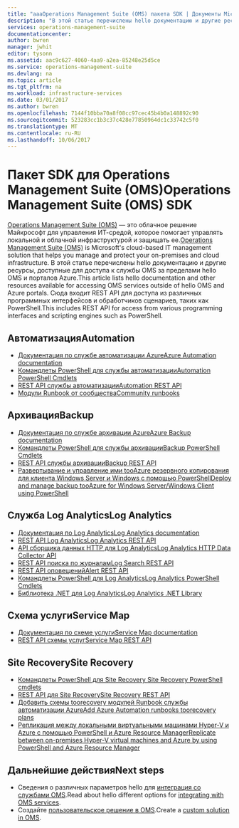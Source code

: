 ```yaml
---
title: "aaaOperations Management Suite (OMS) пакета SDK | Документы Microsoft"
description: "В этой статье перечислены hello документацию и другие ресурсы, доступные для доступа к службы OMS за пределами hello OMS и порталов Azure.  Сюда входит REST API для доступа из различных программных интерфейсов и обработчиков сценариев, таких как PowerShell."
services: operations-management-suite
documentationcenter: 
author: bwren
manager: jwhit
editor: tysonn
ms.assetid: aac9c627-4060-4aa9-a2ea-85248e25d5ce
ms.service: operations-management-suite
ms.devlang: na
ms.topic: article
ms.tgt_pltfrm: na
ms.workload: infrastructure-services
ms.date: 03/01/2017
ms.author: bwren
ms.openlocfilehash: 7144f10bba70a8f08cc97cec45b4b0a148892c90
ms.sourcegitcommit: 523283cc1b3c37c428e77850964dc1c33742c5f0
ms.translationtype: MT
ms.contentlocale: ru-RU
ms.lasthandoff: 10/06/2017
---
```

# <a name="operations-management-suite-oms-sdk"></a><span data-ttu-id="aa21b-104">Пакет SDK для Operations Management Suite (OMS)</span><span class="sxs-lookup"><span data-stu-id="aa21b-104">Operations Management Suite (OMS) SDK</span></span>
<span data-ttu-id="aa21b-105">[Operations Management Suite (OMS)](operations-management-suite-overview.md) — это облачное решение Майкрософт для управления ИТ-средой, которое помогает управлять локальной и облачной инфраструктурой и защищать ее.</span><span class="sxs-lookup"><span data-stu-id="aa21b-105">[Operations Management Suite (OMS)](operations-management-suite-overview.md) is Microsoft's cloud-based IT management solution that helps you manage and protect your on-premises and cloud infrastructure.</span></span>  <span data-ttu-id="aa21b-106">В этой статье перечислены hello документацию и другие ресурсы, доступные для доступа к службы OMS за пределами hello OMS и порталов Azure.</span><span class="sxs-lookup"><span data-stu-id="aa21b-106">This article lists hello documentation and other resources available for accessing OMS services outside of hello OMS and Azure portals.</span></span>  <span data-ttu-id="aa21b-107">Сюда входит REST API для доступа из различных программных интерфейсов и обработчиков сценариев, таких как PowerShell.</span><span class="sxs-lookup"><span data-stu-id="aa21b-107">This includes REST API for access from various programming interfaces and scripting engines such as PowerShell.</span></span> 

## <a name="automation"></a><span data-ttu-id="aa21b-108">Автоматизация</span><span class="sxs-lookup"><span data-stu-id="aa21b-108">Automation</span></span>
* [<span data-ttu-id="aa21b-109">Документация по службе автоматизации Azure</span><span class="sxs-lookup"><span data-stu-id="aa21b-109">Azure Automation documentation</span></span>](http://azure.microsoft.com/documentation/services/automation)
* [<span data-ttu-id="aa21b-110">Командлеты PowerShell для службы автоматизации</span><span class="sxs-lookup"><span data-stu-id="aa21b-110">Automation PowerShell Cmdlets</span></span>](http://msdn.microsoft.com/library/dn690262.aspx)
* [<span data-ttu-id="aa21b-111">REST API службы автоматизации</span><span class="sxs-lookup"><span data-stu-id="aa21b-111">Automation REST API</span></span>](http://msdn.microsoft.com/library/mt662285.aspx)
* [<span data-ttu-id="aa21b-112">Модули Runbook от сообщества</span><span class="sxs-lookup"><span data-stu-id="aa21b-112">Community runbooks</span></span>](https://gallery.technet.microsoft.com/scriptcenter/site/search?f%5B0%5D.Type=RootCategory&f%5B0%5D.Value=WindowsAzure&f%5B0%5D.Text=Windows%20Azure)

## <a name="backup"></a><span data-ttu-id="aa21b-113">Архивация</span><span class="sxs-lookup"><span data-stu-id="aa21b-113">Backup</span></span>
* [<span data-ttu-id="aa21b-114">Документация по службе архивации Azure</span><span class="sxs-lookup"><span data-stu-id="aa21b-114">Azure Backup documentation</span></span>](http://azure.microsoft.com/documentation/services/backup)
* [<span data-ttu-id="aa21b-115">Командлеты PowerShell для службы архивации</span><span class="sxs-lookup"><span data-stu-id="aa21b-115">Backup PowerShell Cmdlets</span></span>](https://msdn.microsoft.com/library/mt619253.aspx)
* [<span data-ttu-id="aa21b-116">REST API службы архивации</span><span class="sxs-lookup"><span data-stu-id="aa21b-116">Backup REST API</span></span>](https://msdn.microsoft.com/library/azure/mt772375.aspx)
* [<span data-ttu-id="aa21b-117">Развертывание и управление ими tooAzure резервного копирования для клиента Windows Server и Windows с помощью PowerShell</span><span class="sxs-lookup"><span data-stu-id="aa21b-117">Deploy and manage backup tooAzure for Windows Server/Windows Client using PowerShell</span></span>](../backup/backup-client-automation.md)

## <a name="log-analytics"></a><span data-ttu-id="aa21b-118">Служба Log Analytics</span><span class="sxs-lookup"><span data-stu-id="aa21b-118">Log Analytics</span></span>
* [<span data-ttu-id="aa21b-119">Документация по Log Analytics</span><span class="sxs-lookup"><span data-stu-id="aa21b-119">Log Analytics documentation</span></span>](http://azure.microsoft.com/documentation/services/log-analytics)
* [<span data-ttu-id="aa21b-120">REST API Log Analytics</span><span class="sxs-lookup"><span data-stu-id="aa21b-120">Log Analytics REST API</span></span>](/rest/api/loganalytics)
* [<span data-ttu-id="aa21b-121">API сборщика данных HTTP для Log Analytics</span><span class="sxs-lookup"><span data-stu-id="aa21b-121">Log Analytics HTTP Data Collector API</span></span>](../log-analytics/log-analytics-data-collector-api.md)
* [<span data-ttu-id="aa21b-122">REST API поиска по журналам</span><span class="sxs-lookup"><span data-stu-id="aa21b-122">Log Search REST  API</span></span>](../log-analytics/log-analytics-log-search-api.md)
* [<span data-ttu-id="aa21b-123">REST API оповещений</span><span class="sxs-lookup"><span data-stu-id="aa21b-123">Alert REST API</span></span>](../log-analytics/log-analytics-api-alerts.md)
* [<span data-ttu-id="aa21b-124">Командлеты PowerShell для Log Analytics</span><span class="sxs-lookup"><span data-stu-id="aa21b-124">Log Analytics PowerShell Cmdlets</span></span>](https://msdn.microsoft.com/library/mt188224.aspx)
* [<span data-ttu-id="aa21b-125">Библиотека .NET для Log Analytics</span><span class="sxs-lookup"><span data-stu-id="aa21b-125">Log Analytics .NET Library</span></span>](https://www.nuget.org/packages/Microsoft.Azure.Management.OperationalInsights/0.16.0-preview)

## <a name="service-map"></a><span data-ttu-id="aa21b-126">Схема услуги</span><span class="sxs-lookup"><span data-stu-id="aa21b-126">Service Map</span></span>
* [<span data-ttu-id="aa21b-127">Документация по схеме услуги</span><span class="sxs-lookup"><span data-stu-id="aa21b-127">Service Map documentation</span></span>](operations-management-suite-service-map.md)
* [<span data-ttu-id="aa21b-128">REST API схемы услуг</span><span class="sxs-lookup"><span data-stu-id="aa21b-128">Service Map REST API</span></span>](https://docs.microsoft.com/rest/api/servicemap/)

## <a name="site-recovery"></a><span data-ttu-id="aa21b-129">Site Recovery</span><span class="sxs-lookup"><span data-stu-id="aa21b-129">Site Recovery</span></span>
* [<span data-ttu-id="aa21b-130">Командлеты PowerShell для Site Recovery </span><span class="sxs-lookup"><span data-stu-id="aa21b-130">Site Recovery PowerShell cmdlets</span></span>](https://msdn.microsoft.com/library/mt637930.aspx)
* [<span data-ttu-id="aa21b-131">REST API для Site Recovery</span><span class="sxs-lookup"><span data-stu-id="aa21b-131">Site Recovery REST API</span></span>](https://msdn.microsoft.com/library/azure/mt750497.aspx)
* [<span data-ttu-id="aa21b-132">Добавить схемы toorecovery модулей Runbook службы автоматизации Azure</span><span class="sxs-lookup"><span data-stu-id="aa21b-132">Add Azure Automation runbooks toorecovery plans</span></span>](../site-recovery/site-recovery-runbook-automation.md)
* [<span data-ttu-id="aa21b-133">Репликация между локальными виртуальными машинами Hyper-V и Azure с помощью PowerShell и Azure Resource Manager</span><span class="sxs-lookup"><span data-stu-id="aa21b-133">Replicate between on-premises Hyper-V virtual machines and Azure by using PowerShell and Azure Resource Manager</span></span>](../site-recovery/site-recovery-deploy-with-powershell-resource-manager.md)

## <a name="next-steps"></a><span data-ttu-id="aa21b-134">Дальнейшие действия</span><span class="sxs-lookup"><span data-stu-id="aa21b-134">Next steps</span></span>
* <span data-ttu-id="aa21b-135">Сведения о различных параметров hello для [интеграция со службами OMS](operations-management-suite-integration.md).</span><span class="sxs-lookup"><span data-stu-id="aa21b-135">Read about hello different options for [integrating with OMS services](operations-management-suite-integration.md).</span></span>
* <span data-ttu-id="aa21b-136">Создайте [пользовательское решение в OMS](operations-management-suite-solutions-creating.md).</span><span class="sxs-lookup"><span data-stu-id="aa21b-136">Create a [custom solution in OMS](operations-management-suite-solutions-creating.md).</span></span>

